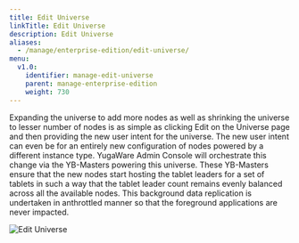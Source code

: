 ```yaml
---
title: Edit Universe
linkTitle: Edit Universe
description: Edit Universe
aliases:
  - /manage/enterprise-edition/edit-universe/
menu:
  v1.0:
    identifier: manage-edit-universe
    parent: manage-enterprise-edition
    weight: 730
---
```


Expanding the universe to add more nodes as well as shrinking the universe to lesser number of nodes is as simple as clicking Edit on the Universe page and then providing the new user intent for the universe. The new user intent can even be for an entirely new configuration of nodes powered by a different instance type. YugaWare Admin Console will orchestrate this change via the YB-Masters powering this universe. These YB-Masters ensure that the new nodes start hosting the tablet leaders for a set of tablets in such a way that the tablet leader count remains evenly balanced across all the available nodes. This background data replication is undertaken in anthrottled manner so that the foreground applications are never impacted.

![Edit Universe](/images/ee/edit-univ.png)
